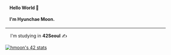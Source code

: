 #### &nbsp;&nbsp;&nbsp;&nbsp;Hello World 🙌
#### &nbsp;&nbsp;&nbsp;&nbsp;I'm Hyunchae Moon.
***


&nbsp;&nbsp;&nbsp;&nbsp;I'm studying in **42Seoul** ✍️  




[![hmoon's 42 stats](https://badge42.vercel.app/api/v2/cl1l5gsf5008409lh41luk1by/stats?cursusId=21&coalitionId=87)](https://github.com/JaeSeoKim/badge42)
